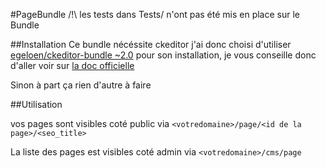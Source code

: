 #PageBundle
/!\ les tests dans Tests/ n'ont pas été mis en place sur le Bundle

##Installation
Ce bundle nécéssite ckeditor j'ai donc choisi d'utiliser [egeloen/ckeditor-bundle ~2.0](https://github.com/egeloen/IvoryCKEditorBundle) 
pour son installation, je vous conseille donc d'aller voir sur [la doc officielle](https://github.com/egeloen/IvoryCKEditorBundle/blob/master/Resources/doc/installation.md)

Sinon à part ça rien d'autre à faire

##Utilisation

vos pages sont visibles coté public via ``<votredomaine>/page/<id de la page>/<seo_title>``

La liste des pages est visibles coté admin via ``<votredomaine>/cms/page``
